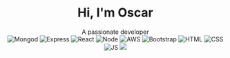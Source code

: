 <h1 align="center">Hi, I'm Oscar</h1>

<div align="center">A passionate developer</div> 

<div align="center">
	<img src="https://img.shields.io/badge/MongoDB-4EA94B?style=for-the-badge&logo=mongodb&logoColor=white" alt="Mongod">
	<img src="https://img.shields.io/badge/Express.js-000000?style=for-the-badge&logo=express&logoColor=white" alt="Express">
	<img src="https://img.shields.io/badge/React-20232A?style=for-the-badge&logo=react&logoColor=61DAFB" alt="React">
	<img src="https://img.shields.io/badge/Node.js-339933?style=for-the-badge&logo=nodedotjs&logoColor=white" alt="Node">
	<img src="https://img.shields.io/badge/Amazon_AWS-FF9900?style=for-the-badge&logo=amazonaws&logoColor=white" alt="AWS">
	<img src="https://img.shields.io/badge/Bootstrap-563D7C?style=for-the-badge&logo=bootstrap&logoColor=whi" alt="Bootstrap">
	<img src="https://img.shields.io/badge/HTML5-E34F26?style=for-the-badge&logo=html5&logoColor=white" alt="HTML">
	<img src="https://img.shields.io/badge/CSS3-1572B6?style=for-the-badge&logo=css3&logoColor=white" alt="CSS">
	<img src="https://img.shields.io/badge/JavaScript-323330?style=for-the-badge&logo=javascript&logoColor=F7DF1E" alt="JS">
	<img src="https://img.shields.io/badge/VSCode-0078D4?style=for-the-badge&logo=visual%20studio%20code&logoColor=white">
</div>